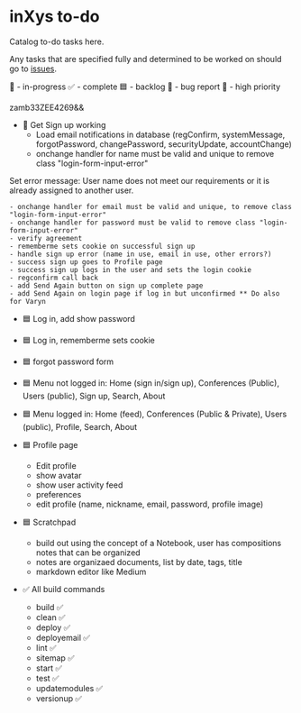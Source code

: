 # inXys to-do

Catalog to-do tasks here.

Any tasks that are specified fully and determined to be worked on should go to [issues](https://github.com/VarynInc/inxys/issues).

🏓 - in-progress
✅ - complete
🟦 - backlog
🐛 - bug report
🔴 - high priority

zamb33ZEE4269&&

- 🏓 Get Sign up working
    - Load email notifications in database (regConfirm, systemMessage, forgotPassword, changePassword, securityUpdate, accountChange)
    - onchange handler for name must be valid and unique to remove class "login-form-input-error"

Set error message:
User name does not meet our requirements or it is already assigned to another user.

    - onchange handler for email must be valid and unique, to remove class "login-form-input-error"
    - onchange handler for password must be valid to remove class "login-form-input-error"
    - verify agreement
    - rememberme sets cookie on successful sign up
    - handle sign up error (name in use, email in use, other errors?)
    - success sign up goes to Profile page
    - success sign up logs in the user and sets the login cookie
    - regconfirm call back
    - add Send Again button on sign up complete page
    - add Send Again on login page if log in but unconfirmed ** Do also for Varyn
- 🟦 Log in, add show password
- 🟦 Log in, rememberme sets cookie
- 🟦 forgot password form

- 🟦 Menu not logged in: Home (sign in/sign up), Conferences (Public), Users (public), Sign up, Search, About
- 🟦 Menu logged in: Home (feed), Conferences (Public & Private), Users (public), Profile, Search, About
- 🟦 Profile page
    - Edit profile
    - show avatar
    - show user activity feed
    - preferences
    - edit profile (name, nickname, email, password, profile image)
- 🟦 Scratchpad
    - build out using the concept of a Notebook, user has compositions notes that can be organized
    - notes are organizaed documents, list by date, tags, title
    - markdown editor like Medium
- ✅ All build commands
  - build ✅
  - clean ✅
  - deploy ✅
  - deployemail ✅
  - lint ✅
  - sitemap ✅
  - start ✅
  - test ✅
  - updatemodules ✅
  - versionup ✅
